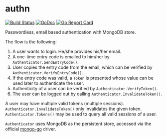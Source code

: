 # authn

[![Build Status](https://travis-ci.org/icza/authn.svg?branch=master)](https://travis-ci.org/icza/authn)
[![GoDoc](https://godoc.org/github.com/icza/authn?status.svg)](https://godoc.org/github.com/icza/authn)
[![Go Report Card](https://goreportcard.com/badge/github.com/icza/authn)](https://goreportcard.com/report/github.com/icza/authn)

Passwordless, email based authentication with MongoDB store.

The flow is the following:

  1. A user wants to login. He/she provides his/her email.
  2. A one-time entry code is emailed to him/her by `Authenticator.SendEntryCode()`.
  3. User copies the entry code from the email, which can be verified by `Authenticator.VerifyEntryCode()`.
  4. If the entry code was valid, a `Token` is presented whose value can be used
     later to authenticate the user.
  5. Authenticity of a user can be verified by `Authenticator.VerifyToken()`.
  6. The user can be logged out by calling `Authenticator.InvalidateToken()`.

A user may have multiple valid tokens (multiple sessions).
`Authenticator.InvalidateToken()` only invalidates the given token.
`Authenticator.Tokens()` may be used to query all valid sessions of a user.

`Authenticator` uses MongoDB as the persistent store, accessed via the official
[mongo-go](https://github.com/mongodb/mongo-go-driver) driver.
